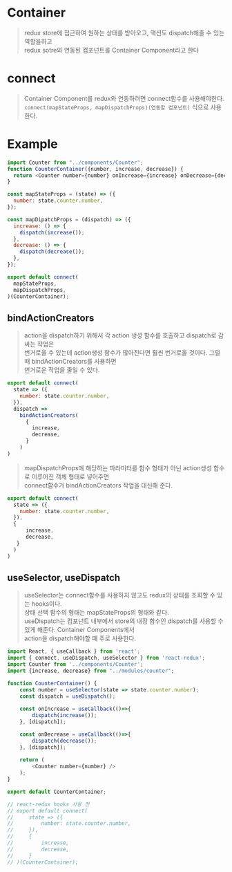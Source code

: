 # Container
> redux store에 접근하여 원하는 상태를 받아오고, 액션도 dispatch해줄 수 있는 역할을하고  
> redux sotre와 연동된 컴포넌트를 Container Component라고 한다

# connect
> Container Component를 redux와 연동하려면 connect함수를 사용해야한다.
`connect(mapStateProps, mapDispatchProps)(연동할 컴포넌트)` 식으로 사용한다.

# Example
```javascript
import Counter from "../components/Counter";
function CounterContainer({number, increase, decrease}) {
  return <Counter number={number} onIncrease={increase} onDecrease={decrease} />
}

const mapStateProps = (state) => ({
  number: state.counter.number,
});

const mapDipatchProps = (dispatch) => ({
  increase: () => {
    dispatch(increase());
  },
  decrease: () => {
    dispatch(decrease());
  },
});

export default connect(
  mapStateProps,
  mapDispatchProps,
)(CounterContainer);
```

## bindActionCreators
> action을 dispatch하기 위해서 각 action 생성 함수를 호출하고 dispatch로 감싸는 작업은  
> 번거로울 수 있는데 action생성 함수가 많아진다면 훨씬 번거로울 것이다. 그럴 때 bindActionCreators를 사용하면  
> 번거로운 작업을 줄일 수 있다.
```javascript
export default connect(
  state => ({
    number: state.counter.number,
  }),
  dispatch => 
    bindActionCreators(
      {
        increase,
        decrease,
      }
    )
)
```
> mapDispatchProps에 해당하는 파라미터를 함수 형태가 아닌 action생성 함수로 이루어진 객체 형태로 넣어주면  
> connect함수가 bindActionCreators 작업을 대신해 준다.
```javascript
export default connect(
  state => ({
    number: state.counter.number,
  }),
  {
      increase,
      decrease,
   }
  )
)
```

## useSelector, useDispatch
> useSelector는 connect함수를 사용하지 않고도 redux의 상태를 조회할 수 있는 hooks이다.  
> 상태 선택 함수의 형태는 mapStateProps의 형태와 같다.  
> useDispatch는 컴포넌트 내부에서 store의 내장 함수인 dispatch를 사용할 수 있게 해준다. Container Components에서  
> action을 dispatch해야할 때 주로 사용한다.
```javascript
import React, { useCallback } from 'react';
import { connect, useDispatch, useSelector } from 'react-redux';
import Counter from '../components/Counter';
import {increase, decrease} from "../modules/counter";

function CounterContainer() {
    const number = useSelector(state => state.counter.number);
    const dispatch = useDispatch();
    
    const onIncrease = useCallback(()=>{
        dispatch(increase());
    }, [dispatch]);

    const onDecrease = useCallback(()=>{
        dispatch(decrease());
    }, [dispatch]);
    
    return (
        <Counter number={number} />
    );
}

export default CounterContainer;

// react-redux hooks 사용 전
// export default connect(
//     state => ({
//         number: state.counter.number,
//     }),
//     {
//         increase,
//         decrease,
//     }
// )(CounterContainer);
```
